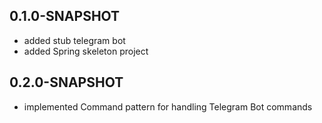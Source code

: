 ## 0.1.0-SNAPSHOT
* added stub telegram bot
* added Spring skeleton project

## 0.2.0-SNAPSHOT
* implemented Command pattern for handling Telegram Bot commands